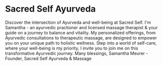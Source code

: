 # Sacred Self Ayurveda
Discover the intersection of Ayurveda and well-being at Sacred Self. I'm Samantha - an ayurvedic practioner and licensed massage therapist & your guide on a journey to balance and vitality. My personalized offerings, from Ayurvedic consultations to therapeutic massage, are designed to empower you on your unique path to holistic wellness. Step into a world of self-care, where your well-being is my priority. I invite you to join me on this transformative Ayurvedic journey.
Many blessings, 
Samantha Meurer - Founder, Sacred Self Ayurveda & Massage
